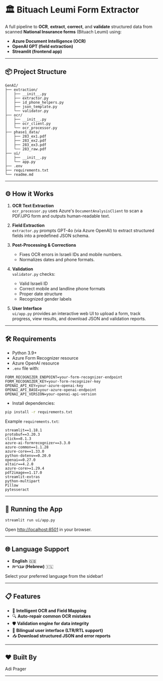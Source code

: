 # 🏛️ Bituach Leumi Form Extractor

A full pipeline to **OCR**, **extract**, **correct**, and **validate** structured data from scanned **National Insurance forms** (Bituach Leumi) using:
- **Azure Document Intelligence (OCR)**
- **OpenAI GPT (field extraction)**
- **Streamlit (frontend app)**

---

## 📦 Project Structure

```
GenAI/
├── extraction/
│   ├── __init__.py
│   ├── extractor.py
│   ├── id_phone_helpers.py
│   ├── json_template.py
│   └── validator.py
├── ocr/
│   ├── __init__.py
│   ├── ocr_client.py
│   └── ocr_processor.py
├── phase1_data/
│   ├── 283_ex1.pdf
│   ├── 283_ex2.pdf
│   ├── 283_ex3.pdf
│   └── 283_raw.pdf
├── ui/
│   ├── __init__.py
│   └── app.py
├── .env
├── requirements.txt
└── readme.md
```

---

## ⚙️ How it Works

1. **OCR Text Extraction**  
   `ocr_processor.py` uses Azure's `DocumentAnalysisClient` to scan a PDF/JPG form and outputs human-readable text.

2. **Field Extraction**  
   `extractor.py` prompts GPT-4o (via Azure OpenAI) to extract structured fields into a predefined JSON schema.

3. **Post-Processing & Corrections**  
   - Fixes OCR errors in Israeli IDs and mobile numbers.
   - Normalizes dates and phone formats.

4. **Validation**  
   `validator.py` checks:
   - Valid Israeli ID
   - Correct mobile and landline phone formats
   - Proper date structure
   - Recognized gender labels

5. **User Interface**  
   `ui/app.py` provides an interactive web UI to upload a form, track progress, view results, and download JSON and validation reports.

---

## 🛠️ Requirements

- Python 3.9+
- Azure Form Recognizer resource
- Azure OpenAI resource
- `.env` file with:

```dotenv
FORM_RECOGNIZER_ENDPOINT=your-form-recognizer-endpoint
FORM_RECOGNIZER_KEY=your-form-recognizer-key
OPENAI_API_KEY=your-azure-openai-key
OPENAI_API_BASE=your-azure-openai-endpoint
OPENAI_API_VERSION=your-openai-api-version
```

- Install dependencies:

```bash
pip install -r requirements.txt
```

Example `requirements.txt`:
```
streamlit==1.18.1
protobuf==3.20.3
click==8.1.3
azure-ai-formrecognizer==3.3.0
azure-common==1.1.28
azure-core==1.33.0
python-dotenv==0.20.0
openai==0.27.0
altair==4.2.0
azure-core>=1.29.4
pdf2image==1.17.0
streamlit-extras
python-multipart
Pillow
pytesseract
```

---

## 🚀 Running the App

```bash
streamlit run ui/app.py
```

Open [http://localhost:8501](http://localhost:8501) in your browser.

---

## 🌐 Language Support

- **English** 🇬🇧
- **עברית (Hebrew)** 🇮🇱

Select your preferred language from the sidebar!

---

## 📋 Features

- 🧐 **Intelligent OCR and Field Mapping**
- 🔍 **Auto-repair common OCR mistakes**
- 🛡️ **Validation engine for data integrity**
- 💬 **Bilingual user interface (LTR/RTL support)**
- 📥 **Download structured JSON and error reports**

---

## ❤️ Built By

Adi Prager

---

